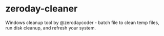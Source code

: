 # zeroday-cleaner
Windows cleanup tool by @zerodaycoder - batch file to clean temp files, run disk cleanup, and refresh your system.

